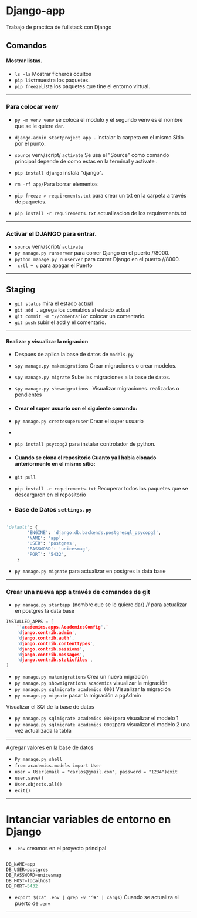 # Django-app

Trabajo de practica de fullstack con Django

## Comandos
#### Mostrar listas.
- `ls -la` Mostrar ficheros ocultos 
- `pip list`muestra los paquetes.
- `pip freeze`Lista los paquetes que tine el entorno virtual.
---
### Para colocar venv
- `py -m venv venv` se coloca el modulo y el segundo venv es el nombre que se le quiere dar.
- `django-admin startproject app .` instalar la carpeta en el mismo Sitio por el punto.

- `source` venv/script/ `activate` Se usa el "Source" como comando principal depende de como estas en la terminal y activate .
- `pip install django` instala "django".

- `rm -rf app/`Para borrar  elementos 

- `pip freeze > requirements.txt` para crear un txt en la carpeta  a través de paquetes.
- `pip install -r requirements.txt` actualizacion de los requirements.txt
---
### Activar el DJANGO para entrar.

- `source` venv/script/ `activate`
- `py manage.py runserver` para correr Django en el puerto //8000.
- `python manage.py runserver` para correr Django en el puerto //8000.
- ` crtl + c` para apagar el Puerto 

---
## Staging
- `git status` mira el estado actual
- `git add .` agrega los comabios al estado actual
- `git commit -m "//comentario"` colocar un comentario.
- `git push` subir el add y el comentario.

---
#### Realizar y visualizar la migracion
- Despues de aplica la base de datos de `models.py`
- `$py manage.py makemigrations` Crear migraciones o crear modelos.
- `$py manage.py migrate` Sube las migraciones a la base de datos.
- `$py manage.py showmigrations ` Visualizar migraciones. realizadas o pendientes


- #### Crear el super usuario  con el siguiente comando:
- `py manage.py createsuperuser` Crear el super usuario
- 
- `pip install psycopg2` para instalar controlador de python.

-  #### Cuando se clona el repositorio Cuanto ya l habia clonado anteriormente en el mismo sitio:
- `git pull`
- `pip install -r requirements.txt` Recuperar todos los paquetes que se descargaron en el repositorio

- ### Base de Datos `settings.py`
```python

'default': {
        'ENGINE': 'django.db.backends.postgresql_psycopg2',
        'NAME': 'app',
        "USER": 'postgres',
        'PASSWORD': 'unicesmag',
        'PORT': '5432',
    }
```
- `py manage.py migrate` para actualizar en postgres la data base
---
### Crear una nueva app a través de comandos de git

- `py manage.py startapp `(nombre que se le quiere dar) // para actualizar en postgres la data base

``` c++
INSTALLED_APPS = [
    `'academics.apps.AcademicsConfig',`
    'django.contrib.admin',
    'django.contrib.auth',
    'django.contrib.contenttypes',
    'django.contrib.sessions',
    'django.contrib.messages',
    'django.contrib.staticfiles',
]


```
- `py manage.py makemigrations` Crea un nueva migración 
- `py manage.py showmigrations academics` visualizar la migración
- `py manage.py sqlmigrate academics 0001` Visualizar la migración 
- `py manage.py migrate` pasar la migración a pgAdmin

Visualizar el SQl de la base de datos
- `py manage.py sqlmigrate academics 0001`para visualizar el modelo 1
- `py manage.py sqlmigrate academics 0002`para visualizar el modelo 2 una vez actualizada la tabla

---

Agregar valores en la base de datos
- `Py manage.py shell`
- `from academics.models import User`
- `user = User(email = "carlos@gmail.com", password = "1234")exit`
- `user.save()`
- `User.objects.all()`
- `exit()`
---
# Intanciar variables de entorno en Django
- `.env` creamos en el proyecto principal
```python

DB_NAME=app
DB_USER=postgres
DB_PASSWORD=unicesmag
DB_HOST=localhost
DB_PORT=5432

```
- `export $(cat .env | grep -v '^#' | xargs)` Cuando se actualiza el puerto de `.env`




<!-- 
```python

def a:
    return 1
``` -->

---
<!-- 
1. a
2. b -->

